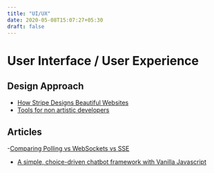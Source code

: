 ```yaml
---
title: "UI/UX"
date: 2020-05-08T15:07:27+05:30
draft: false
---
```


# User Interface / User Experience

## Design Approach

- [How Stripe Designs Beautiful Websites](https://leerob.io/blog/how-stripe-designs-beautiful-websites)
- [Tools for non artistic developers](https://nodesign.dev/)

## Articles

-[Comparing Polling vs WebSockets vs SSE](https://codeburst.io/polling-vs-sse-vs-websocket-how-to-choose-the-right-one-1859e4e13bd9)
- [A simple, choice-driven chatbot framework with Vanilla Javascript](https://github.com/peekobot/peekobot)